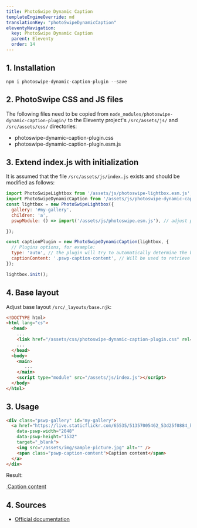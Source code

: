 ```yaml
---
title: PhotoSwipe Dynamic Caption
templateEngineOverride: md
translationKey: "photoSwipeDynamicCaption"
eleventyNavigation:
  key: PhotoSwipe Dynamic Caption
  parent: Eleventy
  order: 14
---
```

## 1. Installation
```hmtl
npm i photoswipe-dynamic-caption-plugin --save
```
## 2. PhotoSwipe CSS and JS files
The following files need to be copied from `node_modules/photoswipe-dynamic-caption-plugin/` to the Eleventy project's `/src/assets/js/` and `/src/assets/css/` directories:
- photoswipe-dynamic-caption-plugin.css
- photoswipe-dynamic-caption-plugin.esm.js

## 3. Extend index.js with initialization
It is assumed that the file `/src/assets/js/index.js` exists and should be modified as follows:
```js
import PhotoSwipeLightbox from '/assets/js/photoswipe-lightbox.esm.js'; // adjust path to your own
import PhotoSwipeDynamicCaption from '/assets/js/photoswipe-dynamic-caption-plugin.esm.js';
const lightbox = new PhotoSwipeLightbox({
  gallery: '#my-gallery',
  children: 'a',
  pswpModule: () => import('/assets/js/photoswipe.esm.js'), // adjust path to your own

});

const captionPlugin = new PhotoSwipeDynamicCaption(lightbox, {
  // Plugins options, for example:
  type: 'auto', // the plugin will try to automatically determine the best position (depending on available space)
  captionContent: '.pswp-caption-content', // Will be used to retrieve caption content instead of alt.
});

lightbox.init();
```

## 4. Base layout
Adjust base layout `/src/_layouts/base.njk`:
```html
<!DOCTYPE html>
<html lang="cs">
  <head>
    ...
    <link href="/assets/css/photoswipe-dynamic-caption-plugin.css" rel="stylesheet">
    ...
  </head>
  <body>
    <main>
       ...
    </main>
    <script type="module" src="/assets/js/index.js"></script> 
  </body>
</html>
```

## 3. Usage
```html
<div class="pswp-gallery" id="my-gallery">
  <a href="https://live.staticflickr.com/65535/51357005462_53d25f0884_k.jpg" 
    data-pswp-width="2048" 
    data-pswp-height="1532" 
    target="_blank">
    <img src="/assets/img/sample-picture.jpg" alt="" />
    <span class="pswp-caption-content">Caption content</span>
  </a>
</div>
```
Result:

<div class="pswp-gallery" id="my-gallery">
  <a href="https://live.staticflickr.com/65535/51357005462_53d25f0884_k.jpg" 
    data-pswp-width="2048" 
    data-pswp-height="1532" 
    target="_blank">
    <img src="/assets/img/sample-picture.jpg" alt="" />
    <span class="pswp-caption-content">Caption content</span>
  </a>
</div>

## 4. Sources
- [Official documentation](https://github.com/dimsemenov/photoswipe-dynamic-caption-plugin?tab=readme-ov-file)